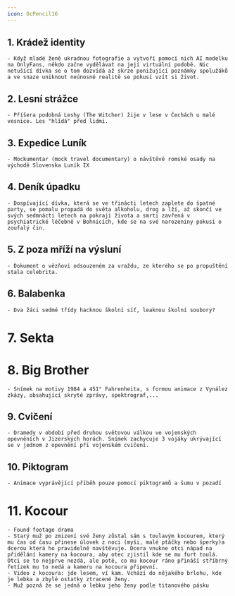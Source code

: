 ```yaml
---
icon: OcPencil16
---
```

## 1. **Krádež identity**
	- Když mladé ženě ukradnou fotografie a vytvoří pomocí nich AI modelku na OnlyFans, někdo začne vydělávat na její virtuální podobě. Nic netušící dívka se o tom dozvídá až skrze ponižující poznámky spolužáků a ve snaze uniknout neúnosné realitě se pokusí vzít si život.
## 2. **Lesní strážce**
	- Příšera podobná Leshy (The Witcher) žije v lese v Čechách u malé vesnice. Les "hlídá" před lidmi.
## 3. **Expedice Luník**
	- Mockumentar (mock travel documentary) o návštěvě romské osady na východě Slovenska Luník IX
## 4. Deník úpadku
	- Dospívající dívka, která se ve třinácti letech zaplete do špatné party, se pomalu propadá do světa alkoholu, drog a lží, až skončí ve svých sedmnácti letech na pokraji života a smrti zavřená v psychiatrické léčebně v Bohnicích, kde se na své narozeniny pokusí o zoufalý čin.
## 5. **Z poza mříží na výsluní**
	- Dokument o vězňovi odsouzeném za vraždu, ze kterého se po propuštění stala celebrita.
## 6. Balabenka
	- Dva žáci sedmé třídy hacknou školní síť, leaknou školní soubory?
# 7. Sekta

# 8. Big Brother 
    - Snímek na motivy 1984 a 451° Fahrenheita, s formou animace z Vynález zkázy, obsahující skryté zprávy, spektrograf,...
## 9. Cvičení 
    - Dramedy v období před druhou světovou válkou ve vojenských opevněních v Jizerských horách. Snímek zachycuje 3 vojáky ukrývající se v jednom z opevnění při vojenském cvičení.
## 10. Piktogram 
    - Animace vyprávějící příběh pouze pomocí piktogramů a šumu v pozadí 
# 11. Kocour
    - Found footage drama
    - Starý muž po zmizení své ženy zůstal sám s toulavým kocourem, který mu čas od času přinese úlovek z noci (myši, malé ptáčky nebo šperky)a dcerou která ho pravidelně navštěvuje. Dcera vnukne otci nápad na přidělání kamery na kocoura, aby otec zjistil kde se mu furt toulá. Otci se to nejprve nezdá, ale poté, co mu kocour ráno přináší stříbrný řetízek mu to nedá a kameru na kocoura připevní. 
    - Video z kocoura: jde lesem, ví kam. Vchází do nějakého brlohu, kde je lebka a zbylé ostatky ztracené ženy.
    - Muž pozná že se jedná o lebku jeho ženy podle titanového pásku 